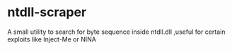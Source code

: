 # ntdll-scraper
A small utility to search for byte sequence inside ntdll.dll
,useful for certain exploits like Inject-Me or NINA
